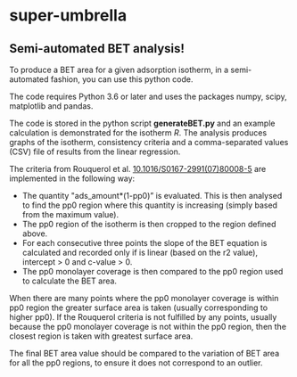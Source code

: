 # super-umbrella
## Semi-automated BET analysis!

To produce a BET area for a given adsorption isotherm, in a semi-automated fashion, you can use this python code.

The code requires Python 3.6 or later and uses the packages numpy, scipy, matplotlib and pandas.

The code is stored in the python script **generateBET.py** and an example calculation is demonstrated for the isotherm *R*. The analysis produces graphs of the isotherm, consistency criteria and a comma-separated values (CSV) file of results from the linear regression.

The criteria from Rouquerol et al. [10.1016/S0167-2991(07)80008-5](https://doi.org/10.1016/S0167-2991(07)80008-5) are implemented in the following way:
- The quantity "ads_amount*(1-pp0)” is evaluated. This is then analysed to find the pp0 region where this quantity is increasing (simply based from the maximum value).
- The pp0 region of the isotherm is then cropped to the region defined above.
- For each consecutive three points the slope of the BET equation is calculated and recorded only if is linear (based on the r2 value), intercept > 0 and c-value > 0.
- The pp0 monolayer coverage is then compared to the pp0 region used to calculate the BET area.

When there are many points where the pp0 monolayer coverage is within pp0 region the greater surface area is taken (usually corresponding to higher pp0). If the Rouquerol criteria is not fulfilled by any points, usually because the pp0 monolayer coverage is not within the pp0 region, then the closest region is taken with greatest surface area.

The final BET area value should be compared to the variation of BET area for all the pp0 regions, to ensure it does not correspond to an outlier.

